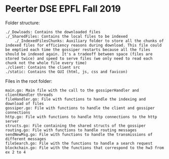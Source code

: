 # Peerter DSE EPFL Fall 2019

Folder structure:
    
    ./_Dowloads: Contains the downloaded files
    ./_SharedFiles: Contains the local files to be indexed
        ./_IndexedFilesChunks: Auxiliary folder to store all the chunks of indexed files for efficiency reasons during download. This file could be emptied each time the gossiper restarts because all the files should be indexed again. It's a tradeoff between space (files are stored twice) and speed to serve files (we only need to read each chunk not the whole file every time)
    ./client: Contains the client src
    ./static: Contains the GUI (html, js, css and favicon)

Files in the root folder:
    
    main.go: Main file with the call to the gossiperHandler and clientHandler threads
    fileHandler.go: File with functions to handle the indexing and download of files
    gossiper.go: File with functions to handle the client and gossiper connections
    http.go: File with functions to handle http connections to the http server
    structs.go: File containing the shared structs of the gossiper
    routing.go: File with functions to handle routing messages
    sendNewMsg.go: File with functions to handle the transmissions of different messages
    fileSearch.go: File with the functions to handle a search request
    blockchain.go: File with the functions that correspond to the hw3 from ex 2 to 4
